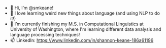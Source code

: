 - 👋 Hi, I’m @smkeane!
- 👀 I love learning weird new things about language (and using NLP to do it!)
- 🌱 I’m currently finishing my M.S. in Computational Linguistics at University of Washington, where I'm learning different data analysis and language processing techniques!
- 📫 LinkedIn: https://www.linkedin.com/in/shannon-keane-186a61196

<!---
smkeane/smkeane is a ✨ special ✨ repository because its `README.md` (this file) appears on your GitHub profile.
You can click the Preview link to take a look at your changes.
--->
